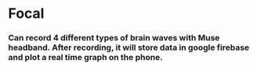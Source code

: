 # Focal
### Can record 4 different types of brain waves with Muse headband. After recording, it will store data in google firebase and plot a real time graph on the phone.
